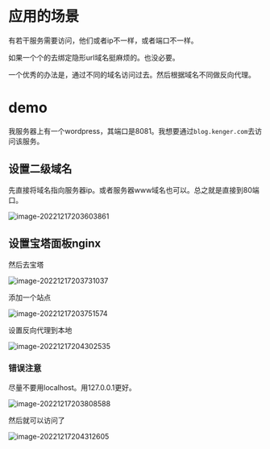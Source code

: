 # 应用的场景

有若干服务需要访问，他们或者ip不一样，或者端口不一样。

如果一个个的去绑定隐形url域名挺麻烦的。也没必要。

一个优秀的办法是，通过不同的域名访问过去。然后根据域名不同做反向代理。



# demo

我服务器上有一个wordpress，其端口是8081。我想要通过`blog.kenger.com`去访问该服务。



## 设置二级域名

先直接将域名指向服务器ip。或者服务器www域名也可以。总之就是直接到80端口。

![image-20221217203603861](https://raw.githubusercontent.com/kengerlwl/MDimg/master/image/7d3fdd730213faafd876f5c39adc98ca/f6fdfb6c69c5f7b513aa171974e0ea87.png)

## 设置宝塔面板nginx

然后去宝塔

![image-20221217203731037](https://raw.githubusercontent.com/kengerlwl/MDimg/master/image/7d3fdd730213faafd876f5c39adc98ca/efcab459a012bf898b8bc6260ddaf6a8.png)



添加一个站点

![image-20221217203751574](https://raw.githubusercontent.com/kengerlwl/MDimg/master/image/7d3fdd730213faafd876f5c39adc98ca/ea3a5a87ac083d069d4d82b89c69c386.png)



设置反向代理到本地

![image-20221217204302535](https://raw.githubusercontent.com/kengerlwl/MDimg/master/image/7d3fdd730213faafd876f5c39adc98ca/693152a0e565faee0ca878b3661da118.png)

### 错误注意

尽量不要用localhost。用127.0.0.1更好。

![image-20221217203808588](https://raw.githubusercontent.com/kengerlwl/MDimg/master/image/7d3fdd730213faafd876f5c39adc98ca/b403b7242a1e21d95530d7cce95128dc.png)



然后就可以访问了



![image-20221217204312605](https://raw.githubusercontent.com/kengerlwl/MDimg/master/image/7d3fdd730213faafd876f5c39adc98ca/860676fa93d310175d980bf6a266df6d.png)






